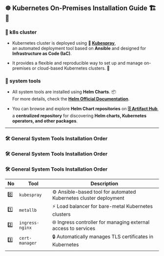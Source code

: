 ## ☸️ **Kubernetes On-Premises Installation Guide** 🏗️ 🚀

### 📌 k8s cluster

- Kubernetes cluster is deployed using **🔗 [Kubespray](https://kubernetes-sigs.github.io/kubespray/)**,  
  an automated deployment tool based on **Ansible** and designed for **Infrastructure as Code (IaC)**.

- It provides a flexible and reproducible way to set up and manage on-premises or cloud-based Kubernetes clusters. 🔄

### 📌 system tools

- All system tools are installed using **Helm Charts**. 📦  
  For more details, check the **[Helm Official Documentation](https://helm.sh/docs/)**.

- You can browse and explore **Helm Chart repositories** on **[🗄 Artifact Hub](https://artifacthub.io/)**,  
  a **centralized repository** for discovering **Helm charts, Kubernetes operators, and other packages**.

---

### 🛠 General System Tools Installation Order

### 🛠 General System Tools Installation Order

### 🛠 General System Tools Installation Order

| **No** | **Tool**        | **Description**                                                   |
| ------ | --------------- | ----------------------------------------------------------------- |
| 0️⃣     | `kubespray`     | ⚙️ Ansible-based tool for automated Kubernetes cluster deployment |
| 1️⃣     | `metallb`       | ⚡ Load balancer for bare-metal Kubernetes clusters               |
| 2️⃣     | `ingress-nginx` | 🌐 Ingress controller for managing external access to services    |
| 3️⃣     | `cert-manager`  | 🔒 Automatically manages TLS certificates in Kubernetes           |
|  |
